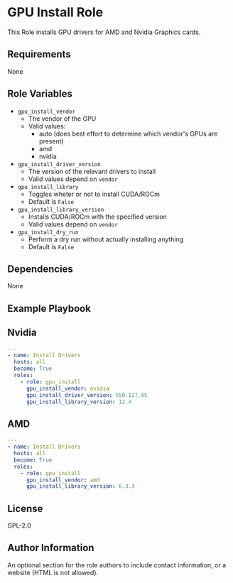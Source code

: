 GPU Install Role
=========

This Role installs GPU drivers for AMD and Nvidia Graphics cards.

Requirements
------------

None

Role Variables
--------------

- `gpu_install_vendor`
  - The vendor of the GPU
  - Valid values:
    - auto (does best effort to determine which vendor's GPUs are present)
    - amd
    - nvidia
- `gpu_install_driver_version`
  - The version of the relevant drivers to install
  - Valid values depend on `vendor`
- `gpu_install_library`
  - Toggles wheter or not to install CUDA/ROCm
  - Default is `False`
- `gpu_install_library_version`
  - Installs CUDA/ROCm with the specified version
  - Valid values depend on `vendor`
- `gpu_install_dry_run`
  - Perform a dry run without actually installing anything
  - Default is `False`

Dependencies
------------

None

Example Playbook
----------------

## Nvidia

```yaml
---
- name: Install Drivers
  hosts: all
  become: True
  roles:
    - role: gpu_install
      gpu_install_vendor: nvidia
      gpu_install_driver_version: 550.127.05
      gpu_install_library_version: 12.4
```

## AMD
```yaml
---
- name: Install Drivers
  hosts: all
  become: True
  roles:
    - role: gpu_install
      gpu_install_vendor: amd
      gpu_install_library_version: 6.3.3
```

License
-------

GPL-2.0

Author Information
------------------

An optional section for the role authors to include contact information, or a website (HTML is not allowed).
